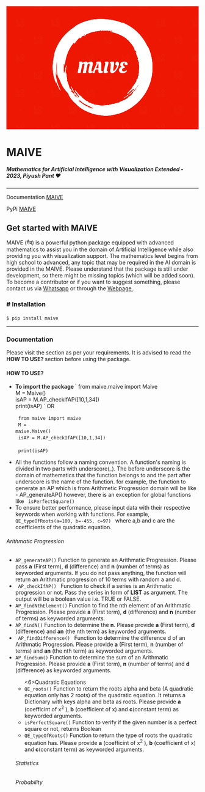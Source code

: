 <img src = "/assets/pictures/MAIVE%20LOGO.png">

# MAIVE

##### Mathematics for Artificial Intelligence with Visualization Extended - 2023, Piyush Pant :heart:

<hr>

Documentation <a target="_blank" rel="noopener" href="https://piyushwithpant.github.io/MAIVE/" title="MAIVE webpage" >MAIVE</a>

PyPi <a target="_blank" rel="noopener" href="https://pypi.org/project/MAIVE/" title="PYPI Maive" >MAIVE</a>

## Get started with MAIVE

MAIVE (मैव) is a powerful python package equipped with advanced mathematics to assist you in the domain of Artificial Intelligence while also providing you with visualization support. The mathematics level begins from high school to advanced, any topic that may be required in the AI domain is provided in the MAIVE. Please understand that the package is still under development, so there might be missing topics (which will be added soon). To become a contributor or if you want to suggest something, please contact us via
<a target="_blank" rel="noopener" href="https://wa.me/919145728659" title="Whatsapp | Piyush Pant" >Whatsapp</a>
or through the
<a href="https://piyushwithpant.github.io/" target="_blank" rel="noopener" title="Webpage | Piyush Pant" >Webpage </a>.

### # Installation

`$ pip install maive`

<hr>

### Documentation

Please visit the section as per your requirements. It is advised to
read the <b> HOW TO USE? </b> section before using the package.

#### HOW TO USE?

<ul>
  <li>
    <b> To import the package </b>
`
 from maive.maive import Maive 
<br />
 M = Maive() 
<br />
 isAP = M.AP_checkIfAP([10,1,34]) 
<br />
 print(isAP) 
`
OR

<code > from maive import maive </code>
<br />
<code > M = maive.Maive() </code>
<br />
<code > isAP = M.AP_checkIfAP([10,1,34]) </code>
<br />
<code > print(isAP) </code>

  </li>
  <li>
 All the functions follow a naming convention. A function's naming is divided in two parts with underscore(_). The before underscore is the domain of mathematics that the function belongs to and the part after underscore is the name of the function. for example, the function to generate an AP which is from Arithmetic Progression domain will be like - <code?>AP_generateAP()</code>
however, there is an exception for global functions like
<code> isPerfectSquare() </code>

  </li>
  <li>
 To ensure better performance, please input data with their respective keywords when working with functions. For example, <code> QE_typeOfRoots(a=100, b=-455, c=97) </code> where a,b and c are the coefficients of the quadratic equation.
  </li>
</ul>

<h6>Arithmatic Progression</h6>

<ul class="list-group list-group-flush">
  <li >
    <code>AP_generateAP()</code>
 Function to generate an Arithmatic Progression. Please pass <b>a</b> (First term), <b>d</b> (difference) and <b>n</b> (number of terms) as keyworded arguments. If you do not pass anything, the function will return an Arithmatic progression of 10 terms with random a and d.

  </li>

<li >
  <code> AP_checkIfAP() </code>
    Function to check if a series is an Arithmatic
    progression or not. Pass the series in form of
    <b>LIST</b> as argument. The output will be a boolean
    value i.e. TRUE or FALSE.
</li>
<li >
  <code>AP_findNthElement()</code>
    Function to find the nth element of an Arithmatic
    Progression. Please provide <b>a</b> (First term),
    <b>d</b> (difference) and <b>n</b> (number of terms) as
    keyworded arguments.
</li>
<li >
  <code>AP_findN()</code>
    Function to determine the <b>n</b>. Please provide
    <b>a</b> (First term), <b>d</b> (difference) and
    <b>an</b> (the nth term) as keyworded arguments.
</li>
<li >
  <code> AP_findDifference() </code>
    Function to determine the difference d of an Arithmatic
    Progression. Please provide
    <b>a</b> (First term), <b>n</b> (number of terms) and
    <b>an</b> (the nth term) as keyworded arguments.
</li>
<li >
  <code>AP_findSum()</code>
    Function to determine the sum of an Arithmatic
    Progression. Please provide <b>a</b> (First term),
    <b>n</b> (number of terms) and <b>d</b> (difference) as
    keyworded arguments.
</li>
<ul>
<6>Quadratic Equations</h6>
<l class="list-group list-group-flush">
<li >
  <code>QE_roots()</code>
    Function to return the roots alpha and beta (A quadratic
    equation only has 2 roots) of the quadratic equation. It
    returns a Dictionary with keys alpha and beta as roots.
    Please provide <b>a</b> (coefficint of x<sup>2</sup> ),
    <b>b</b> (coefficient of x) and <b>c</b>(constant term)
    as keyworded arguments.
</li>
<li >
  <code>isPerfectSquare()</code>
    Function to verify if the given number is a perfect
    square or not, returns Boolean
</li>
<li >
  <code>QE_typeOfRoots()</code>
    Function to return the type of roots the quadratic
    equation has. Please provide <b>a</b> (coefficint of
    x<sup>2</sup> ), <b>b</b> (coefficient of x) and
    <b>c</b>(constant term) as keyworded arguments.
</li>
</ul>

<h6>Statistics</h6>

<h6>Probability</h6>
